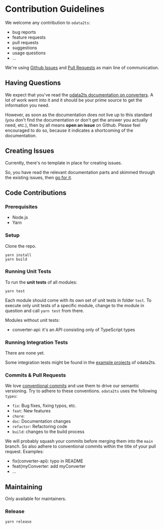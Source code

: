 # Contribution Guidelines

We welcome any contribution to `odata2ts`:
- bug reports
- feature requests
- pull requests
- suggestions
- usage questions
- ...

We're using [Github Issues](https://github.com/odata2ts/converter/issues) and 
[Pull Requests](https://github.com/odata2ts/converter/pulls) as main line of communication. 

## Having Questions
We expect that you've read the [odata2ts documentation on converters](https://odata2ts.github.io/docs/generator/converters).
A lot of work went into it and it should be your prime source to get the information you need.

However, as soon as the documentation does not live up to this standard 
(you don't find the documentation or don't get the answer you actually need, etc.), 
then by all means **open an issue** on Github. Please feel encouraged to do so, because it indicates
a shortcoming of the documentation.

## Creating Issues
Currently, there's no template in place for creating issues.

So, you have read the relevant documentation parts and skimmed through the existing issues,
then [go for it](https://github.com/odata2ts/odata2ts/issues/new).

## Code Contributions 

### Prerequisites
* Node.js
* Yarn
 
### Setup
Clone the repo.

```shell
yarn install
yarn build
```

### Running Unit Tests
To run the **unit tests** of all modules:
```shell
yarn test
```

Each module should come with its own set of unit tests in folder `test`.
To execute only unit tests of a specific module, change to the module in question and call `yarn test` from there. 

Modules without unit tests:
- converter-api: it's an API consisting only of TypeScript types

### Running Integration Tests
There are none yet.

Some integration tests might be found in the [example projects](https://github.com/odata2ts/odata2ts/tree/main/examples) of odata2ts.

### Commits & Pull Requests
We love [conventional commits](https://www.conventionalcommits.org/en/v1.0.0/) and use them to drive
our semantic versioning. Try to adhere to these conventions. `odata2ts` uses the following `types`:
- `fix`: Bug fixes, fixing typos, etc.
- `feat`: New features
- `chore`: 
- `doc`: Documentation changes
- `refactor`: Refactoring code
- `build`: changes to the build process

We will probably squash your commits before merging them into the `main` branch.
So also adhere to conventional commits within the title of your pull request.
Examples:
* fix(converter-api): typo in README
* feat(myConverter: add myConverter
* ...

## Maintaining
Only available for maintainers.

### Release
```shell
yarn release
```
